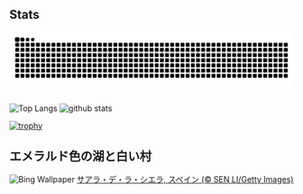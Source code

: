 ## Stats
<picture>
  <source media="(prefers-color-scheme: dark)" srcset="https://raw.githubusercontent.com/ba230t/ba230t/output/github-contribution-grid-snake-dark.svg">
  <source media="(prefers-color-scheme: light)" srcset="https://raw.githubusercontent.com/ba230t/ba230t/output/github-contribution-grid-snake.svg">
  <img alt="github contribution grid snake animation" src="https://raw.githubusercontent.com/ba230t/ba230t/output/github-contribution-grid-snake.svg">
</picture>

<p align="left">
  <img alt="Top Langs" height="150px" src="https://github-readme-stats.vercel.app/api/top-langs/?username=ba230t&layout=compact&theme=transparent" />
  <img alt="github stats" height="150px" src="https://github-readme-stats.vercel.app/api?username=ba230t&theme=transparent" />
</p>

[![trophy](https://github-profile-trophy.vercel.app/?username=ba230t&theme=transparent&column=7)](https://github.com/ryo-ma/github-profile-trophy)


<!-- Bing Wallpaper Start -->
## エメラルド色の湖と白い村
![Bing Wallpaper](https://www.bing.com/th?id=OHR.CadizSpain_JA-JP3855173491_1920x1080.jpg&rf=LaDigue_1920x1080.jpg&pid=hp)
[サアラ・デ・ラ・シエラ,  スペイン (© SEN LI/Getty Images)](https://www.bing.com/search?q=%E3%82%B5%E3%82%A2%E3%83%A9%E3%83%BB%E3%83%87%E3%83%BB%E3%83%A9%E3%83%BB%E3%82%B7%E3%82%A8%E3%83%A9&form=hpcapt&filters=HpDate%3a%2220250111_1500%22)
<!-- Bing Wallpaper End -->
